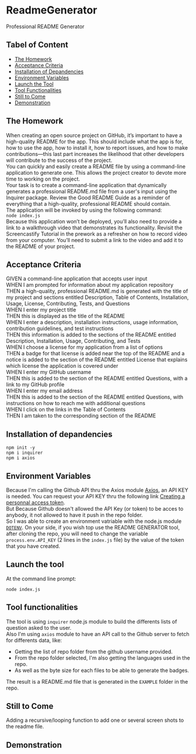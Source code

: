 # ReadmeGenerator
Professional README Generator

## Tabel of Content
- [The Homework](#the-homework)
- [Acceptance Criteria](#acceptance-criteria)
- [Installation of Depandencies](#installation-of-depandencies)
- [Environment Variables](#environment-variables)
- [Launch the Tool](#launch-the-tool)
- [Tool Functionalities](#tool-functionalities)
- [Still to Come](#still-to-come)
- [Demonstration](#demonstration)

## The Homework  
When creating an open source project on GitHub, it’s important to have a high-quality README for the app. This should include what the app is for, how to use the app, how to install it, how to report issues, and how to make contributions—this last part increases the likelihood that other developers will contribute to the success of the project.  
You can quickly and easily create a README file by using a command-line application to generate one. This allows the project creator to devote more time to working on the project.  
Your task is to create a command-line application that dynamically generates a professional README.md file from a user's input using the Inquirer package. Review the Good README Guide as a reminder of everything that a high-quality, professional README should contain.  
The application will be invoked by using the following command:  
```node index.js```  
Because this application won’t be deployed, you’ll also need to provide a link to a walkthrough video that demonstrates its functionality. Revisit the Screencastify Tutorial in the prework as a refresher on how to record video from your computer. You’ll need to submit a link to the video and add it to the README of your project.

## Acceptance Criteria
GIVEN a command-line application that accepts user input  
WHEN I am prompted for information about my application repository  
THEN a high-quality, professional README.md is generated with the title of my project and sections entitled Description, Table of Contents, Installation, Usage, License, Contributing, Tests, and Questions  
WHEN I enter my project title  
THEN this is displayed as the title of the README  
WHEN I enter a description, installation instructions, usage information, contribution guidelines, and test instructions  
THEN this information is added to the sections of the README entitled Description, Installation, Usage, Contributing, and Tests  
WHEN I choose a license for my application from a list of options  
THEN a badge for that license is added near the top of the README and a notice is added to the section of the README entitled License that explains which license the application is covered under  
WHEN I enter my GitHub username  
THEN this is added to the section of the README entitled Questions, with a link to my GitHub profile  
WHEN I enter my email address  
THEN this is added to the section of the README entitled Questions, with instructions on how to reach me with additional questions  
WHEN I click on the links in the Table of Contents  
THEN I am taken to the corresponding section of the README  

## Installation of depandencies

```
npm init -y
npm i inquirer
npm i axios
```

## Environment Variables
Because I'm calling the Github API thru the  Axios module [Axios](https://www.npmjs.com/package/axios), an API KEY is needed.
You can request your API KEY thru the following link [Creating a personnal access token](https://docs.github.com/en/github/authenticating-to-github/creating-a-personal-access-token).  
But Because Github doesn't allowed the API Key (or token) to be acces to anybody, it not allowed to have it push in the repo folder.  
So I was able to create an environment vatriable with the node.js module [`DOTENV`](https://www.npmjs.com/package/dotenv).
On your side, if you wish top use the README GENERATOR tool, after cloning the repo, you will need to change the variable `process.env.API_KEY` (2 lines in the `index.js` file) by the value of the token that you have created.

## Launch the tool
At the command line prompt:
```
node index.js
```

## Tool functionalities
The tool is using `inquirer` node.js module to build the differents lists of question asked to the user.  
Also I'm using `axios` module to have an API call to the Github server to fetch for differents data, like:
- Getting the list of repo folder from the github username provided.
- From the repo folder selected, I'm also getting the languages used in the repo.
- As well as the byte size for each files to be able to generate the badges.  

The result is a README.md file that is generated in the ```EXAMPLE``` folder in the repo.

## Still to Come
Adding a recursive/looping function to add one or several screen shots to the readme file.

## Demonstration
